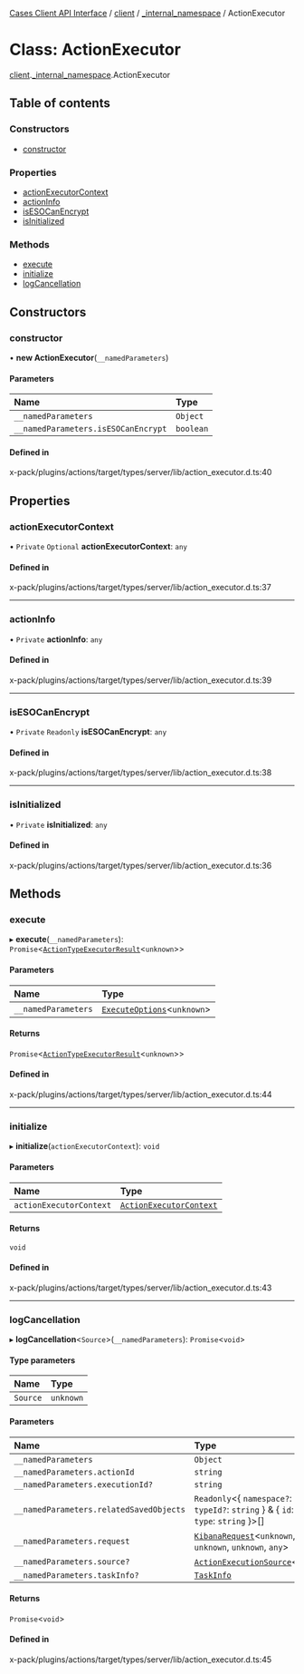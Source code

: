 [Cases Client API Interface](../README.md) / [client](../modules/client.md) / [\_internal\_namespace](../modules/client._internal_namespace.md) / ActionExecutor

# Class: ActionExecutor

[client](../modules/client.md).[_internal_namespace](../modules/client._internal_namespace.md).ActionExecutor

## Table of contents

### Constructors

- [constructor](client._internal_namespace.ActionExecutor.md#constructor)

### Properties

- [actionExecutorContext](client._internal_namespace.ActionExecutor.md#actionexecutorcontext)
- [actionInfo](client._internal_namespace.ActionExecutor.md#actioninfo)
- [isESOCanEncrypt](client._internal_namespace.ActionExecutor.md#isesocanencrypt)
- [isInitialized](client._internal_namespace.ActionExecutor.md#isinitialized)

### Methods

- [execute](client._internal_namespace.ActionExecutor.md#execute)
- [initialize](client._internal_namespace.ActionExecutor.md#initialize)
- [logCancellation](client._internal_namespace.ActionExecutor.md#logcancellation)

## Constructors

### constructor

• **new ActionExecutor**(`__namedParameters`)

#### Parameters

| Name | Type |
| :------ | :------ |
| `__namedParameters` | `Object` |
| `__namedParameters.isESOCanEncrypt` | `boolean` |

#### Defined in

x-pack/plugins/actions/target/types/server/lib/action_executor.d.ts:40

## Properties

### actionExecutorContext

• `Private` `Optional` **actionExecutorContext**: `any`

#### Defined in

x-pack/plugins/actions/target/types/server/lib/action_executor.d.ts:37

___

### actionInfo

• `Private` **actionInfo**: `any`

#### Defined in

x-pack/plugins/actions/target/types/server/lib/action_executor.d.ts:39

___

### isESOCanEncrypt

• `Private` `Readonly` **isESOCanEncrypt**: `any`

#### Defined in

x-pack/plugins/actions/target/types/server/lib/action_executor.d.ts:38

___

### isInitialized

• `Private` **isInitialized**: `any`

#### Defined in

x-pack/plugins/actions/target/types/server/lib/action_executor.d.ts:36

## Methods

### execute

▸ **execute**(`__namedParameters`): `Promise`<[`ActionTypeExecutorResult`](../interfaces/client._internal_namespace.ActionTypeExecutorResult.md)<`unknown`\>\>

#### Parameters

| Name | Type |
| :------ | :------ |
| `__namedParameters` | [`ExecuteOptions`](../interfaces/client._internal_namespace.ExecuteOptions.md)<`unknown`\> |

#### Returns

`Promise`<[`ActionTypeExecutorResult`](../interfaces/client._internal_namespace.ActionTypeExecutorResult.md)<`unknown`\>\>

#### Defined in

x-pack/plugins/actions/target/types/server/lib/action_executor.d.ts:44

___

### initialize

▸ **initialize**(`actionExecutorContext`): `void`

#### Parameters

| Name | Type |
| :------ | :------ |
| `actionExecutorContext` | [`ActionExecutorContext`](../interfaces/client._internal_namespace.ActionExecutorContext.md) |

#### Returns

`void`

#### Defined in

x-pack/plugins/actions/target/types/server/lib/action_executor.d.ts:43

___

### logCancellation

▸ **logCancellation**<`Source`\>(`__namedParameters`): `Promise`<`void`\>

#### Type parameters

| Name | Type |
| :------ | :------ |
| `Source` | `unknown` |

#### Parameters

| Name | Type |
| :------ | :------ |
| `__namedParameters` | `Object` |
| `__namedParameters.actionId` | `string` |
| `__namedParameters.executionId?` | `string` |
| `__namedParameters.relatedSavedObjects` | `Readonly`<{ `namespace?`: `string` ; `typeId?`: `string`  } & { `id`: `string` ; `type`: `string`  }\>[] |
| `__namedParameters.request` | [`KibanaRequest`](client._internal_namespace.KibanaRequest.md)<`unknown`, `unknown`, `unknown`, `any`\> |
| `__namedParameters.source?` | [`ActionExecutionSource`](../interfaces/client._internal_namespace.ActionExecutionSource.md)<`Source`\> |
| `__namedParameters.taskInfo?` | [`TaskInfo`](../interfaces/client._internal_namespace.TaskInfo.md) |

#### Returns

`Promise`<`void`\>

#### Defined in

x-pack/plugins/actions/target/types/server/lib/action_executor.d.ts:45
